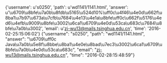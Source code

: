 {'username': u's0250', 'path': u'wd1141/1141.html', 'answer': u'\u6709\u8bfe\u7a0b\u8fdb\u5165\u524d10%\uff0c\u4f46\u4e0d\u662f\u8ba1\u7b97\u673a\u7cfb\u7684\u4e13\u4e1a\u8bfe\uff0c\u662f\u5176\u4ed6\u4efb\u9009\u8bfe\u3002\u6ca1\u6709\u4e0d\u53ca\u683c\u7684\u8bfe\u7a0b\u3002', 'email': u'zj-wu13@mails.tsinghua.edu.cn', 'time': '2016-02-25:15:06:02'}
{"username": "s0250", "path": "wd1141/1141.html", "answer": "\u6709\uff0c Java\u7a0b\u5e8f\u8bbe\u8ba1\u4e0e\u8bad\u7ec3\u3002\u6ca1\u6709\u8bfe\u7a0b\u4e0d\u53ca\u683c", "email": "zj-wu13@mails.tsinghua.edu.cn", "time": "2016-02-28:15:48:59"}